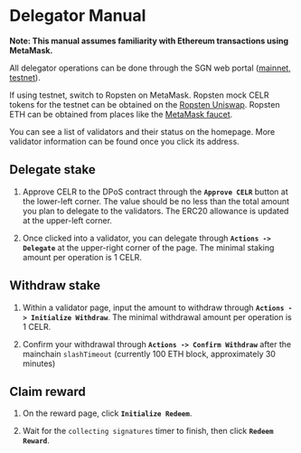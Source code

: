 # Delegator Manual

**Note: This manual assumes familiarity with Ethereum transactions using MetaMask.**

All delegator operations can be done through the SGN web portal ([mainnet](https://sgn.celer.network), [testnet](https://sgntest.celer.network)). 

If using testnet, switch to Ropsten on MetaMask. Ropsten mock CELR tokens for the testnet can be obtained on the [Ropsten Uniswap](https://app.uniswap.org/#/swap?outputCurrency=0xb37f671dfc6c7c03462c76313ec1a35b0c0a76d5). Ropsten ETH can be obtained from places like the [MetaMask faucet](https://faucet.metamask.io).

You can see a list of validators and their status on the homepage. More validator information can be found once you click its address.

## Delegate stake

1. Approve CELR to the DPoS contract through the **`Approve CELR`** button at the lower-left corner. The value should be no less than the total amount you plan to delegate to the validators. The ERC20 allowance is updated at the upper-left corner.

2. Once clicked into a validator, you can delegate through **`Actions -> Delegate`** at the upper-right corner of the page. The minimal staking amount per operation is 1 CELR.

## Withdraw stake

1. Within a validator page, input the amount to withdraw through **`Actions -> Initialize Withdraw`**. The minimal withdrawal amount per operation is 1 CELR.

2. Confirm your withdrawal through **`Actions -> Confirm Withdraw`** after the mainchain `slashTimeout`
(currently 100 ETH block, approximately 30 minutes)

## Claim reward

1. On the reward page, click **`Initialize Redeem`**.

2. Wait for the `collecting signatures` timer to finish, then click **`Redeem Reward`**.